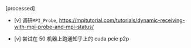 [processed]

* [v] 调研`MPI_Probe`, <https://mpitutorial.com/tutorials/dynamic-receiving-with-mpi-probe-and-mpi-status/>

* [v] 尝试在 50 机器上跑通知乎上的 cuda pcie p2p